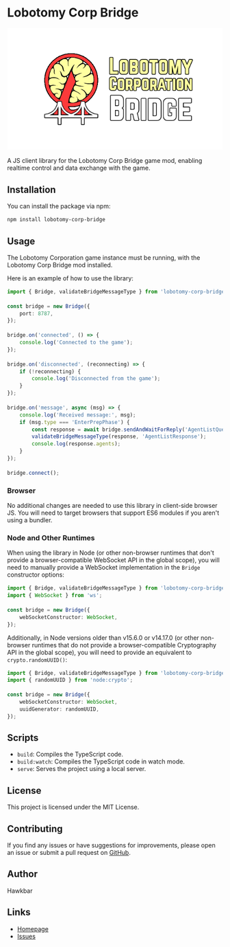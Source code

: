 # Lobotomy Corp Bridge

![Lobotomy Corp Bridge logo](logo.png)

A JS client library for the Lobotomy Corp Bridge game mod, enabling realtime control and data exchange with the game.

## Installation

You can install the package via npm:

```bash
npm install lobotomy-corp-bridge
```

## Usage

The Lobotomy Corporation game instance must be running, with the Lobotomy Corp Bridge mod installed.

Here is an example of how to use the library:

```typescript
import { Bridge, validateBridgeMessageType } from 'lobotomy-corp-bridge';

const bridge = new Bridge({
    port: 8787,
});

bridge.on('connected', () => {
    console.log('Connected to the game');
});

bridge.on('disconnected', (reconnecting) => {
    if (!reconnecting) {
        console.log('Disconnected from the game');
    }
});

bridge.on('message', async (msg) => {
    console.log('Received message:', msg);
    if (msg.type === 'EnterPrepPhase') {
        const response = await bridge.sendAndWaitForReply('AgentListQuery', { includeActive: true });
        validateBridgeMessageType(response, 'AgentListResponse');
        console.log(response.agents);
    }
});

bridge.connect();
```

### Browser

No additional changes are needed to use this library in client-side browser JS. You will need to target browsers that support ES6 modules if you aren't using a bundler.

### Node and Other Runtimes

When using the library in Node (or other non-browser runtimes that don't provide a browser-compatible WebSocket API in the global scope), you will need to manually provide a WebSocket implementation in the `Bridge` constructor options:

```typescript
import { Bridge, validateBridgeMessageType } from 'lobotomy-corp-bridge';
import { WebSocket } from 'ws';

const bridge = new Bridge({
    webSocketConstructor: WebSocket,
});
```

Additionally, in Node versions older than v15.6.0 or v14.17.0 (or other non-browser runtimes that do not provide a browser-compatible Cryptography API in the global scope), you will need to provide an equivalent to `crypto.randomUUID()`:

```typescript
import { Bridge, validateBridgeMessageType } from 'lobotomy-corp-bridge';
import { randomUUID } from 'node:crypto';

const bridge = new Bridge({
    webSocketConstructor: WebSocket,
    uuidGenerator: randomUUID,
});
```

## Scripts

- `build`: Compiles the TypeScript code.
- `build:watch`: Compiles the TypeScript code in watch mode.
- `serve`: Serves the project using a local server.

## License

This project is licensed under the MIT License.

## Contributing

If you find any issues or have suggestions for improvements, please open an issue or submit a pull request on [GitHub](https://github.com/Hawkbat/lobotomy-corp-bridge).

## Author

Hawkbar

## Links

- [Homepage](https://github.com/Hawkbat/lobotomy-corp-bridge)
- [Issues](https://github.com/Hawkbat/lobotomy-corp-bridge/issues)